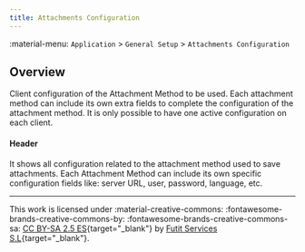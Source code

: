 ```yaml
---
title: Attachments Configuration
---
```


:material-menu: `Application` > `General Setup` > `Attachments Configuration`

## Overview

Client configuration of the Attachment Method to be used. Each attachment method can include its own extra fields to complete the configuration of the attachment method. It is only possible to have one active configuration on each client.

#### Header

It shows all configuration related to the attachment method used to save attachments. Each Attachment Method can include its own specific configuration fields like: server URL, user, password, language, etc.

---
This work is licensed under :material-creative-commons: :fontawesome-brands-creative-commons-by: :fontawesome-brands-creative-commons-sa: [ CC BY-SA 2.5 ES](https://creativecommons.org/licenses/by-sa/2.5/es/){target="_blank"} by [Futit Services S.L](https://etendo.software){target="_blank"}.